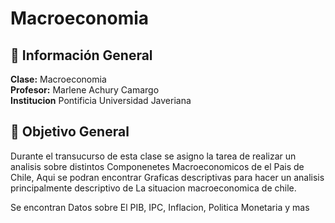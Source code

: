 # Macroeconomia

## 📌 **Información General**
**Clase:** Macroeconomia   
**Profesor:** Marlene Achury Camargo  
**Institucion** Pontificia Universidad Javeriana

## 🎯 **Objetivo General**
Durante el transucurso de esta clase se asigno la tarea de realizar un analisis sobre distintos Componenetes Macroeconomicos de el Pais de Chile, Aqui se podran encontrar Graficas descriptivas para hacer un analisis principalmente descriptivo de La situacion macroeconomica de chile. 

Se encontran Datos sobre El PIB, IPC, Inflacion, Politica Monetaria y mas
